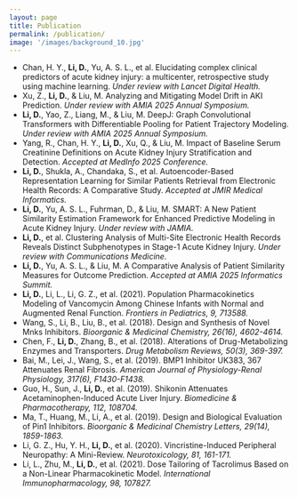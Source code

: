 ```yaml
---
layout: page
title: Publication
permalink: /publication/
image: '/images/background_10.jpg'
---
```


- Chan, H. Y., **Li, D.**, Yu, A. S. L., et al. Elucidating complex clinical predictors of acute kidney injury: a multicenter, retrospective study using machine learning. *Under review with Lancet Digital Health.*
- Xu, Z., **Li, D.**, & Liu, M. Analyzing and Mitigating Model Drift in AKI Prediction. *Under review with AMIA 2025 Annual Symposium.*
- **Li, D.**, Yao, Z., Liang, M., & Liu, M. DeepJ: Graph Convolutional Transformers with Differentiable Pooling for Patient Trajectory Modeling. *Under review with AMIA 2025 Annual Symposium.*
- Yang, R., Chan, H. Y., **Li, D.**, Xu, Q., & Liu, M. Impact of Baseline Serum Creatinine Definitions on Acute Kidney Injury Stratification and Detection. *Accepted at MedInfo 2025 Conference.*
- **Li, D.**, Shukla, A., Chandaka, S., et al. Autoencoder-Based Representation Learning for Similar Patients Retrieval from Electronic Health Records: A Comparative Study. *Accepted at JMIR Medical Informatics.*
- **Li, D.**, Yu, A. S. L., Fuhrman, D., & Liu, M. SMART: A New Patient Similarity Estimation Framework for Enhanced Predictive Modeling in Acute Kidney Injury. *Under review with JAMIA.*
- **Li, D.**, et al. Clustering Analysis of Multi-Site Electronic Health Records Reveals Distinct Subphenotypes in Stage-1 Acute Kidney Injury. *Under review with Communications Medicine.*
- **Li, D.**, Yu, A. S. L., & Liu, M. A Comparative Analysis of Patient Similarity Measures for Outcome Prediction. *Accepted at AMIA 2025 Informatics Summit.*
- **Li, D.**, Li, L., Li, G. Z., et al. (2021). Population Pharmacokinetics Modeling of Vancomycin Among Chinese Infants with Normal and Augmented Renal Function. *Frontiers in Pediatrics, 9, 713588.*
- Wang, S., Li, B., Liu, B., et al. (2018). Design and Synthesis of Novel Mnks Inhibitors. *Bioorganic & Medicinal Chemistry, 26(16), 4602-4614.*
- Chen, F., **Li, D.**, Zhang, B., et al. (2018). Alterations of Drug-Metabolizing Enzymes and Transporters. *Drug Metabolism Reviews, 50(3), 369-397.*
- Bai, M., Lei, J., Wang, S., et al. (2019). BMP1 Inhibitor UK383, 367 Attenuates Renal Fibrosis. *American Journal of Physiology-Renal Physiology, 317(6), F1430-F1438.*
- Guo, H., Sun, J., **Li, D.**, et al. (2019). Shikonin Attenuates Acetaminophen-Induced Acute Liver Injury. *Biomedicine & Pharmacotherapy, 112, 108704.*
- Ma, T., Huang, M., Li, A., et al. (2019). Design and Biological Evaluation of Pin1 Inhibitors. *Bioorganic & Medicinal Chemistry Letters, 29(14), 1859-1863.*
- Li, G. Z., Hu, Y. H., **Li, D.**, et al. (2020). Vincristine-Induced Peripheral Neuropathy: A Mini-Review. *Neurotoxicology, 81, 161-171.*
- Li, L., Zhu, M., **Li, D.**, et al. (2021). Dose Tailoring of Tacrolimus Based on a Non-Linear Pharmacokinetic Model. *International Immunopharmacology, 98, 107827.*


